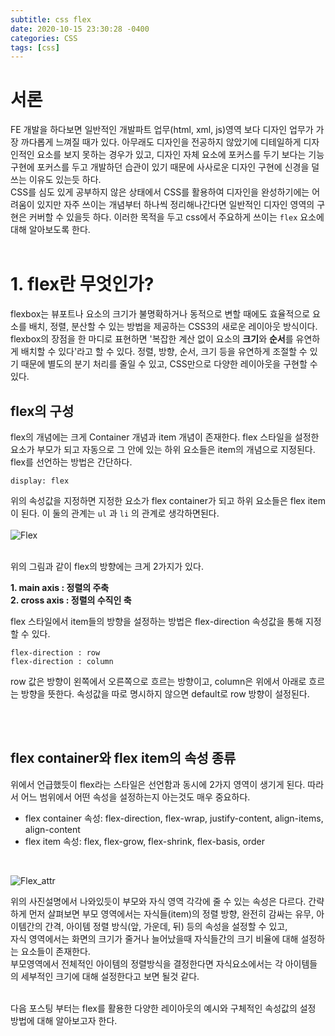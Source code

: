 ```yaml
---
subtitle: css flex
date: 2020-10-15 23:30:28 -0400
categories: CSS 
tags: [css]
---
```


# 서론

FE 개발을 하다보면 일반적인 개발파트 업무(html, xml, js)영역 보다 디자인 업무가 가장 까다롭게 느껴질 때가 있다. 아무래도 디자인을 전공하지 않았기에 디테일하게 디자인적인 요소를 보지 못하는 경우가 있고, 디자인 자체 요소에 포커스를 두기 보다는 기능 구현에 포커스를 두고 개발하던 습관이 있기 때문에 사사로운 디자인 구현에 신경을 덜 쓰는 이유도 있는듯 하다. <br>
CSS를 심도 있게 공부하지 않은 상태에서 CSS를 활용하여 디자인을 완성하기에는 어려움이 있지만 자주 쓰이는 개념부터 하나씩 정리해나간다면 일반적인 디자인 영역의 구현은 커버할 수 있을듯 하다.
이러한 목적을 두고 css에서 주요하게 쓰이는 `flex` 요소에 대해 알아보도록 한다.
<br><br>

# 1. flex란 무엇인가?
flexbox는 뷰포트나 요소의 크기가 불명확하거나 동적으로 변할 때에도 효율적으로 요소를 배치, 정렬, 분산할 수 있는 방법을 제공하는 CSS3의 새로운 레이아웃 방식이다. flexbox의 장점을 한 마디로 표현하면 '복잡한 계산 없이 요소의 **크기**와 **순서**를 유연하게 배치할 수 있다'라고 할 수 있다. 정렬, 방향, 순서, 크기 등을 유연하게 조절할 수 있기 때문에 별도의 분기 처리를 줄일 수 있고, CSS만으로 다양한 레이아웃을 구현할 수 있다.

## flex의 구성
flex의 개념에는 크게 Container 개념과 item 개념이 존재한다. flex 스타일을 설정한 요소가 부모가 되고 자동으로 그 안에 있는 하위 요소들은 item의 개념으로 지정된다.
flex를 선언하는 방법은 간단하다. 
```
display: flex
```
위의 속성값을 지정하면 지정한 요소가 flex container가 되고 하위 요소들은 flex item이 된다. 이 둘의 관계는 `ul` 과 `li` 의 관계로 생각하면된다.
<br><br>
![Flex](https://junstar17.github.io/img/flex.png)

<br>
위의 그림과 같이 flex의 방향에는 크게 2가지가 있다.<br>

**1. main axis : 정렬의 주축** <br>
**2. cross axis : 정렬의 수직인 축**<br>

flex 스타일에서 item들의 방향을 설정하는 방법은 flex-direction 속성값을 통해 지정할 수 있다.<br>
```
flex-direction : row 
flex-direction : column 
```
row 값은 방향이 왼쪽에서 오른쪽으로 흐르는 방향이고, column은 위에서 아래로 흐르는 방향을 뜻한다. 속성값을 따로 명시하지 않으면 default로 row 방향이 설정된다.

<br><br>

## flex container와 flex item의 속성 종류
위에서 언급했듯이 flex라는 스타일은 선언함과 동시에 2가지 영역이 생기게 된다. 따라서 어느 범위에서 어떤 속성을 설정하는지 아는것도 매우 중요하다. 
- flex container 속성: flex-direction, flex-wrap, justify-content, align-items, align-content
- flex item 속성: flex, flex-grow, flex-shrink, flex-basis, order

<br>

![Flex_attr](https://junstar17.github.io/img/flex_attr.png)

위의 사진설명에서 나와있듯이 부모와 자식 영역 각각에 줄 수 있는 속성은 다르다. 간략하게 먼저 살펴보면 부모 영역에서는 자식들(item)의 정렬 방향, 완전히 감싸는 유무, 아이템간의 간격, 아이템 정렬 방식(앞, 가운데, 뒤) 등의 속성을 설정할 수 있고, <br>
자식 영역에서는 화면의 크기가 줄거나 늘어났을때 자식들간의 크기 비율에 대해 설정하는 요소들이 존재한다.<br>
부모영역에서 전체적인 아이템의 정렬방식을 결정한다면 자식요소에서는 각 아이템들의 세부적인 크기에 대해 설정한다고 보면 될것 같다.
<br><br>

다음 포스팅 부터는 flex를 활용한 다양한 레이아웃의 예시와 구체적인 속성값의 설정 방법에 대해 알아보고자 한다.